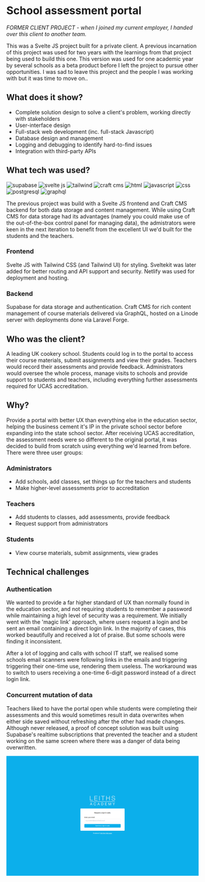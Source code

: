 # School assessment portal
*FORMER CLIENT PROJECT - when I joined my current employer, I handed over this client to another team.*

This was a Svelte JS project built for a private client. A previous incarnation of this project was used for two years with the learnings from that project being used to build this one. This version was used for one academic year by several schools as a beta product before I left the project to pursue other opportunities. I was sad to leave this project and the people I was working with but it was time to move on..

## What does it show?
- Complete solution design to solve a client's problem, working directly with stakeholders
- User-interface design
- Full-stack web development (inc. full-stack Javascript)
- Database design and management
- Logging and debugging to identify hard-to-find issues
- Integration with third-party APIs

## What tech was used?
![supabase](https://img.shields.io/badge/Supabase-brown)
![svelte js](https://img.shields.io/badge/Svelte_JS-brown)
![tailwind](https://img.shields.io/badge/Tailwind-brown)
![craft cms](https://img.shields.io/badge/Craft_CMS-brown)
![html](https://img.shields.io/badge/HTML-blue)
![javascript](https://img.shields.io/badge/Javascript-blue)
![css](https://img.shields.io/badge/CSS-blue)
![postgresql](https://img.shields.io/badge/PostgresQL-blue)
![graphql](https://img.shields.io/badge/GraphQL-blue)

The previous project was build with a Svelte JS frontend and Craft CMS backend for both data storage and content management. While using Craft CMS for data storage had its advantages (namely you could make use of the out-of-the-box control panel for managing data), the admistrators were keen in the next iteration to benefit from the excellent UI we'd built for the students and the teachers.
### Frontend
Svelte JS with Tailwind CSS (and Tailwind UI) for styling. Sveltekit was later added for better routing and API support and security.
Netlify was used for deployment and hosting.

### Backend
Supabase for data storage and authentication.
Craft CMS for rich content management of course materials delivered via GraphQL, hosted on a Linode server with deployments done via Laravel Forge.

## Who was the client?
A leading UK cookery school. Students could log in to the portal to access their course materials, submit assignments and view their grades. Teachers would record their assessments and provide feedback. Administrators would oversee the whole process, manage visits to schools and provide support to students and teachers, including everything further assessments required for UCAS accreditation.

## Why?
Provide a portal with better UX than everything else in the education sector, helping the business cement it's IP in the private school sector before expanding into the state school sector. After receiving UCAS accreditation, the assessment needs were so different to the original portal, it was decided to build from scratch using everything we'd learned from before. There were three user groups:
### Administrators
- Add schools, add classes, set things up for the teachers and students
- Make higher-level assessments prior to accreditation
### Teachers
- Add students to classes, add assessments, provide feedback
- Request support from administrators
### Students
- View course materials, submit assignments, view grades
## Technical challenges

### Authentication 
We wanted to provide a far higher standard of UX than normally found in the education sector, and not requiring students to remember a password while maintaining a high level of security was a requirement. We initially went with the 'magic link' approach, where users request a login and be sent an email containing a direct login link. In the majority of cases, this worked beautifully and received a lot of praise. But some schools were finding it inconsistent.

After a lot of logging and calls with school IT staff, we realised some schools email scanners were following links in the emails and triggering triggering their one-time use, rendering them useless. The workaround was to switch to users receiving a one-time 6-digit password instead of a direct login link.

### Concurrent mutation of data
Teachers liked to have the portal open while students were completing their assessments and this would sometimes result in data overwrites when either side saved without refreshing after the other had made changes. Although never released, a proof of concept solution was built using Supabase's realtime subscriptions that prevented the teacher and a student working on the same screen where there was a danger of data being overwritten.

![screenshot](./screenshot.png)

